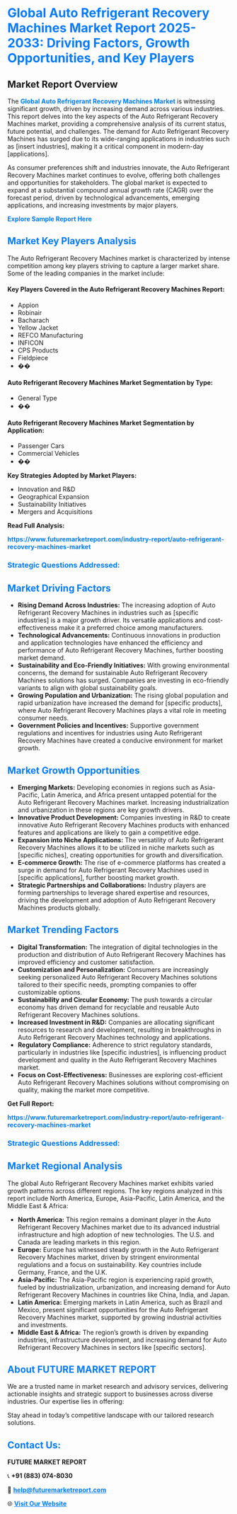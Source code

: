 <h1 style="color: #007BFF;">Global Auto Refrigerant Recovery Machines Market Report 2025-2033: Driving Factors, Growth Opportunities, and Key Players</h1>

<section id="overview">
<h2>Market Report Overview</h2>
<p>The <a href="https://www.futuremarketreport.com/industry-report/auto-refrigerant-recovery-machines-market" style="color: #007BFF; text-decoration: none;"><strong>Global Auto Refrigerant Recovery Machines Market</strong></a> is witnessing significant growth, driven by increasing demand across various industries. This report delves into the key aspects of the Auto Refrigerant Recovery Machines market, providing a comprehensive analysis of its current status, future potential, and challenges. The demand for Auto Refrigerant Recovery Machines has surged due to its wide-ranging applications in industries such as [insert industries], making it a critical component in modern-day [applications].</p>
<p>As consumer preferences shift and industries innovate, the Auto Refrigerant Recovery Machines market continues to evolve, offering both challenges and opportunities for stakeholders. The global market is expected to expand at a substantial compound annual growth rate (CAGR) over the forecast period, driven by technological advancements, emerging applications, and increasing investments by major players.</p>
</section>

<section id="overview">
<p><a href="https://www.futuremarketreport.com/request-sample/reportId=116858" style="color: #007BFF; text-decoration: none;"><strong>Explore Sample Report Here</strong></a></p>
</section>

<section id="key-players">
<h2 style="color: #007BFF;">Market Key Players Analysis</h2>
<p>The Auto Refrigerant Recovery Machines market is characterized by intense competition among key players striving to capture a larger market share. Some of the leading companies in the market include:</p>
<h4>Key Players Covered in the Auto Refrigerant Recovery Machines Report:</h4>
<ul><li>Appion</li><li>Robinair</li><li>Bacharach</li><li>Yellow Jacket</li><li>REFCO Manufacturing</li><li>INFICON</li><li>CPS Products</li><li>Fieldpiece</li><li>��</li></ul>
<h4>Auto Refrigerant Recovery Machines Market Segmentation by Type:</h4>
<ul><li>General Type</li><li>��</li></ul>

<h4>Auto Refrigerant Recovery Machines Market Segmentation by Application:</h4>
<ul><li>Passenger Cars</li><li>Commercial Vehicles</li><li>��</li></ul>
<p><strong>Key Strategies Adopted by Market Players:</strong></p>
<ul>
<li>Innovation and R&D</li>
<li>Geographical Expansion</li>
<li>Sustainability Initiatives</li>
<li>Mergers and Acquisitions</li>
</ul>
</section>

<section>
<p><strong>Read Full Analysis: </strong></p><a href="https://www.futuremarketreport.com/industry-report/auto-refrigerant-recovery-machines-market" style="color: #007BFF; text-decoration: none;"><strong>https://www.futuremarketreport.com/industry-report/auto-refrigerant-recovery-machines-market</strong></a>
<h3 style="color: #007BFF;">Strategic Questions Addressed:</h3>
</section>

<section id="driving-factors">
<h2 style="color: #007BFF;">Market Driving Factors</h2>
<ul>
<li><strong>Rising Demand Across Industries:</strong> The increasing adoption of Auto Refrigerant Recovery Machines in industries such as [specific industries] is a major growth driver. Its versatile applications and cost-effectiveness make it a preferred choice among manufacturers.</li>
<li><strong>Technological Advancements:</strong> Continuous innovations in production and application technologies have enhanced the efficiency and performance of Auto Refrigerant Recovery Machines, further boosting market demand.</li>
<li><strong>Sustainability and Eco-Friendly Initiatives:</strong> With growing environmental concerns, the demand for sustainable Auto Refrigerant Recovery Machines solutions has surged. Companies are investing in eco-friendly variants to align with global sustainability goals.</li>
<li><strong>Growing Population and Urbanization:</strong> The rising global population and rapid urbanization have increased the demand for [specific products], where Auto Refrigerant Recovery Machines plays a vital role in meeting consumer needs.</li>
<li><strong>Government Policies and Incentives:</strong> Supportive government regulations and incentives for industries using Auto Refrigerant Recovery Machines have created a conducive environment for market growth.</li>
</ul>
</section>

<section id="growth-opportunities">
<h2 style="color: #007BFF;">Market Growth Opportunities</h2>
<ul>
<li><strong>Emerging Markets:</strong> Developing economies in regions such as Asia-Pacific, Latin America, and Africa present untapped potential for the Auto Refrigerant Recovery Machines market. Increasing industrialization and urbanization in these regions are key growth drivers.</li>
<li><strong>Innovative Product Development:</strong> Companies investing in R&D to create innovative Auto Refrigerant Recovery Machines products with enhanced features and applications are likely to gain a competitive edge.</li>
<li><strong>Expansion into Niche Applications:</strong> The versatility of Auto Refrigerant Recovery Machines allows it to be utilized in niche markets such as [specific niches], creating opportunities for growth and diversification.</li>
<li><strong>E-commerce Growth:</strong> The rise of e-commerce platforms has created a surge in demand for Auto Refrigerant Recovery Machines used in [specific applications], further boosting market growth.</li>
<li><strong>Strategic Partnerships and Collaborations:</strong> Industry players are forming partnerships to leverage shared expertise and resources, driving the development and adoption of Auto Refrigerant Recovery Machines products globally.</li>
</ul>
</section>

<section id="trending-factors">
<h2 style="color: #007BFF;">Market Trending Factors</h2>
<ul>
<li><strong>Digital Transformation:</strong> The integration of digital technologies in the production and distribution of Auto Refrigerant Recovery Machines has improved efficiency and customer satisfaction.</li>
<li><strong>Customization and Personalization:</strong> Consumers are increasingly seeking personalized Auto Refrigerant Recovery Machines solutions tailored to their specific needs, prompting companies to offer customizable options.</li>
<li><strong>Sustainability and Circular Economy:</strong> The push towards a circular economy has driven demand for recyclable and reusable Auto Refrigerant Recovery Machines solutions.</li>
<li><strong>Increased Investment in R&D:</strong> Companies are allocating significant resources to research and development, resulting in breakthroughs in Auto Refrigerant Recovery Machines technology and applications.</li>
<li><strong>Regulatory Compliance:</strong> Adherence to strict regulatory standards, particularly in industries like [specific industries], is influencing product development and quality in the Auto Refrigerant Recovery Machines market.</li>
<li><strong>Focus on Cost-Effectiveness:</strong> Businesses are exploring cost-efficient Auto Refrigerant Recovery Machines solutions without compromising on quality, making the market more competitive.</li>
</ul>
</section>

<section>
<p><strong>Get Full Report: </strong></p><a href="https://www.futuremarketreport.com/industry-report/auto-refrigerant-recovery-machines-market" style="color: #007BFF; text-decoration: none;"><strong>https://www.futuremarketreport.com/industry-report/auto-refrigerant-recovery-machines-market</strong></a>
<h3 style="color: #007BFF;">Strategic Questions Addressed:</h3>
</section>


<section id="regional-analysis">
<h2 style="color: #007BFF;">Market Regional Analysis</h2>
<p>The global Auto Refrigerant Recovery Machines market exhibits varied growth patterns across different regions. The key regions analyzed in this report include North America, Europe, Asia-Pacific, Latin America, and the Middle East & Africa:</p>
<ul>
<li><strong>North America:</strong> This region remains a dominant player in the Auto Refrigerant Recovery Machines market due to its advanced industrial infrastructure and high adoption of new technologies. The U.S. and Canada are leading markets in this region.</li>
<li><strong>Europe:</strong> Europe has witnessed steady growth in the Auto Refrigerant Recovery Machines market, driven by stringent environmental regulations and a focus on sustainability. Key countries include Germany, France, and the U.K.</li>
<li><strong>Asia-Pacific:</strong> The Asia-Pacific region is experiencing rapid growth, fueled by industrialization, urbanization, and increasing demand for Auto Refrigerant Recovery Machines in countries like China, India, and Japan.</li>
<li><strong>Latin America:</strong> Emerging markets in Latin America, such as Brazil and Mexico, present significant opportunities for the Auto Refrigerant Recovery Machines market, supported by growing industrial activities and investments.</li>
<li><strong>Middle East & Africa:</strong> The region’s growth is driven by expanding industries, infrastructure development, and increasing demand for Auto Refrigerant Recovery Machines in sectors like [specific sectors].</li>
</ul>
</section>

<footer>
<h2 style="color: #007BFF;">About FUTURE MARKET REPORT</h2>
<p>We are a trusted name in market research and advisory services, delivering actionable insights and strategic support to businesses across diverse industries. Our expertise lies in offering:</p>

<p>Stay ahead in today’s competitive landscape with our tailored research solutions.</p>

<h2 style="color: #007BFF;">Contact Us:</h2>
<p><strong>FUTURE MARKET REPORT</strong></p>
<p>📞 <strong>+91 (883) 074-8030</strong></p>
<p>📧 <strong><a href="mailto:help@futuremarketreport.com" style="color: #007BFF;">help@futuremarketreport.com</a></strong></p>
<p>🌐 <strong><a href="https://www.futuremarketreport.com/" style="color: #007BFF;">Visit Our Website</a></strong></p>
</footer>